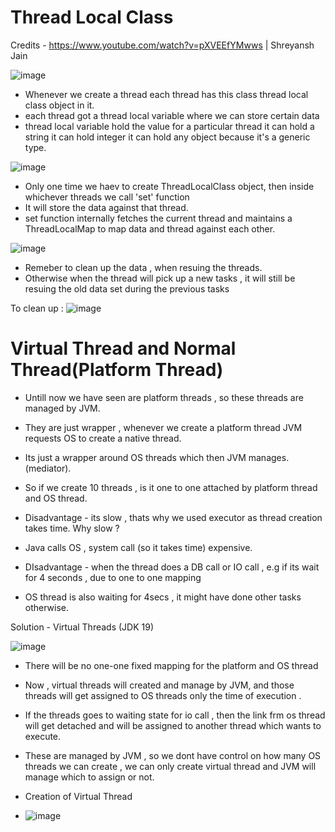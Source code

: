 <h1>Thread Local Class</h1> 

Credits - https://www.youtube.com/watch?v=pXVEEfYMwws | Shreyansh Jain

![image](https://github.com/user-attachments/assets/044c82ee-646d-4a52-a704-8807e964949c)

- Whenever we create a thread each thread has this class thread local class object in it.
- each thread got a thread local variable where we can store certain data
- thread local variable hold the value for a particular thread it can hold a string it can hold integer it can hold any object because it's a generic type.

![image](https://github.com/user-attachments/assets/c9dd5a14-5326-4bfa-b0fd-94c69d27ed32)

- Only one time we haev to create ThreadLocalClass object, then inside whichever threads we call 'set' function
- It will store the data against that thread.
- set function internally fetches the current thread and maintains a ThreadLocalMap to map data and thread against each other.


![image](https://github.com/user-attachments/assets/1500d3fe-332b-426e-a529-1bfd04aea78f)

- Remeber to clean up the data , when resuing the threads.
- Otherwise when the thread will pick up a new tasks , it will still be resuing the old data set during the previous tasks

To clean up : 
![image](https://github.com/user-attachments/assets/9a5f0751-534c-4f02-867a-6ff4579672a1)


<h1> Virtual Thread and Normal Thread(Platform Thread)</h1>

- Untill now we have seen are platform threads , so these threads are managed by JVM.
- They are just wrapper , whenever we create a platform thread JVM requests OS to create a native thread.
- Its just a wrapper around OS threads which then JVM manages.(mediator).

- So if we create 10 threads , is it one to one attached by platform thread and OS thread.

- Disadvantage - its slow , thats why we used executor as thread creation takes time.
  Why slow ? 
- Java calls OS , system call (so it takes time) expensive.

- DIsadvantage - when the thread does a DB call or IO call , e.g if its wait for 4 seconds , due to one to one mapping
- OS thread is also waiting for 4secs , it might have done other tasks otherwise.

Solution - Virtual Threads (JDK 19)

![image](https://github.com/user-attachments/assets/7a49d31e-aded-4f68-8c6d-4a87e623943d)

- There will be no one-one fixed mapping for the platform and OS thread 
- Now , virtual threads will created and manage by JVM, and those threads will get assigned to OS threads
only the time of execution .

- If the threads goes to waiting state for io call , then the link frm os thread will get detached and will be assigned to 
another thread which wants to execute.
- These are managed by JVM , so we dont have control on how many OS threads we can create , we can only create virtual thread and JVM will manage which to assign or not.

- Creation of Virtual Thread

- ![image](https://github.com/user-attachments/assets/0c31f4fb-cebb-4e61-8302-6efbef6bf9c1)
